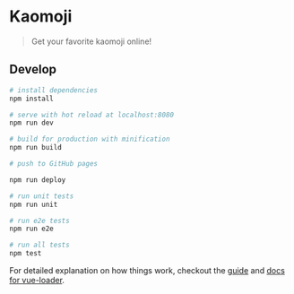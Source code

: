 # Kaomoji

> Get your favorite kaomoji online!

## Develop

``` bash
# install dependencies
npm install

# serve with hot reload at localhost:8080
npm run dev

# build for production with minification
npm run build

# push to GitHub pages

npm run deploy

# run unit tests
npm run unit

# run e2e tests
npm run e2e

# run all tests
npm test
```

For detailed explanation on how things work, checkout the [guide](http://vuejs-templates.github.io/webpack/) and [docs for vue-loader](http://vuejs.github.io/vue-loader).
